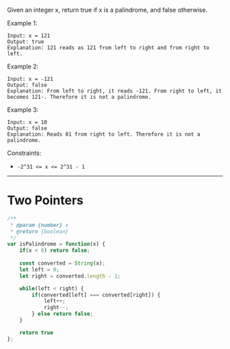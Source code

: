 Given an integer x, return true if x is a palindrome, and false otherwise.

Example 1:

```
Input: x = 121
Output: true
Explanation: 121 reads as 121 from left to right and from right to left.
```

Example 2:

```
Input: x = -121
Output: false
Explanation: From left to right, it reads -121. From right to left, it becomes 121-. Therefore it is not a palindrome.
```

Example 3:

```
Input: x = 10
Output: false
Explanation: Reads 01 from right to left. Therefore it is not a palindrome.
```

Constraints:

- `-2^31 <= x <= 2^31 - 1`

---

# Two Pointers

``` js
/**
 * @param {number} x
 * @return {boolean}
 */
var isPalindrome = function(x) {
    if(x < 0) return false;
    
    const converted = String(x);
    let left = 0;
    let right = converted.length - 1;

    while(left < right) {
        if(converted[left] === converted[right]) {
            left++;
            right--;
        } else return false;
    }

    return true
};
```